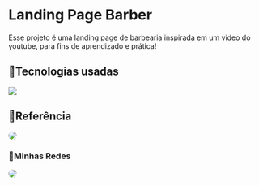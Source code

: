# Landing Page Barber

Esse projeto é uma landing page de barbearia inspirada em um video do youtube, para fins de aprendizado e prática!


## 🔨Tecnologias usadas

![](https://skillicons.dev/icons?i=js,html,css)

## 📄Referência
<a href="https://www.youtube.com/watch?v=Fzc_dnqD-V0" target="_blank"><img src="https://img.shields.io/badge/YouTube-%23FF0000.svg?style=for-the-badge&logo=YouTube&logoColor=white" style="border-radius: 20px" target="_blank"></a>


 ### 🔔Minhas Redes

<a href="https://www.linkedin.com/in/igorsobral-dev/" target="_blank"><img src="https://img.shields.io/badge/-LinkedIn-%230077B5?style=for-the-badge&logo=linkedin&logoColor=white" style="border-radius: 20px" target="_blank"></a>
